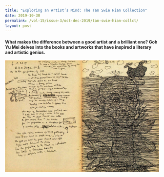 ```yaml
---
title: "Exploring an Artist’s Mind: The Tan Swie Hian Collection"
date: 2019-10-30
permalink: /vol-15/issue-3/oct-dec-2019/tan-swie-hian-collct/
layout: post
---
```

#### What makes the difference between a good artist and a brilliant one? **Goh Yu Mei** delves into the books and artworks that have inspired a literary and artistic genius.

<img src="/images/Vol-15-issue-3/exploring-an-artist-s-mind/Explore1.JPG">
<div style="background-color: white;"></i></div>
